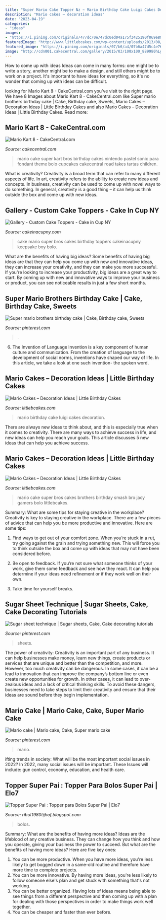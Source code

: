 ```yaml
---
title: "Super Mario Cake Topper Nz ~ Mario Birthday Cake Luigi Cakes Decoration"
description: "Mario cakes – decoration ideas"
date: "2023-04-19"
categories:
- "ideas"
images:
- "https://i.pinimg.com/originals/47/dc/0e/47dc0ed04a175f3425190f069e890eb7.jpg"
featuredImage: "http://www.littlebcakes.com/wp-content/uploads/2013/08/Super-Mario-Cake.jpg"
featured_image: "https://i.pinimg.com/originals/07/b6/a4/07b6a47d5c4e76a953150ecd9414eea4.jpg"
image: "http://cdn001.cakecentral.com/gallery/2015/03/100x100_889980hLgt_mario-kart-8.jpg"
---
```



How to come up with ideas
Ideas can come in many forms: one might be to write a story, another might be to make a design, and still others might be to work on a project. It's important to have ideas for everything, so it's no wonder that coming up with ideas can be difficult.

	

		
looking for Mario Kart 8 - CakeCentral.com you've visit to the right page. We have 8 Images about Mario Kart 8 - CakeCentral.com like Super mario brothers birthday cake | Cake, Birthday cake, Sweets, Mario Cakes – Decoration Ideas | Little Birthday Cakes and also Mario Cakes – Decoration Ideas | Little Birthday Cakes. Read more:
		
    
## Mario Kart 8 - CakeCentral.com

<img loading=lazy src="http://cdn001.cakecentral.com/gallery/2015/03/100x100_889980hLgt_mario-kart-8.jpg" onerror="this.onerror=null;this.src='https://tse2.mm.bing.net/th?id=OIP.OJ-ZRpTIwaFCf5LzpmsU0gHaJ4&amp;pid=15.1';" alt="Mario Kart 8 - CakeCentral.com">

_Source: cakecentral.com_

>mario cake super kart bros birthday cakes nintendo pastel sonic para fondant theme bolo cupcakes cakecentral road takes tartas children. 

	

What is creativity?
Creativity is a broad term that can refer to many different aspects of life. In art, creativity refers to the ability to create new ideas and concepts. In business, creativity can be used to come up with novel ways to do something. In general, creativity is a good thing – it can help us think outside the box and come up with new ideas.

    
## Gallery - Custom Cake Toppers - Cake In Cup NY

<img loading=lazy src="http://cakeinacupny.com/wp-content/uploads/2016/02/DSC00265-640x857.jpg" onerror="this.onerror=null;this.src='https://tse4.mm.bing.net/th?id=OIP.wWylXSi2muhgYVkwcLqyGgHaJ6&amp;pid=15.1';" alt="Gallery - Custom Cake Toppers - Cake in Cup NY">

_Source: cakeinacupny.com_

>cake mario super bros cakes birthday toppers cakeinacupny keepsake boy bolo. 

	

What are the benefits of having big ideas?
Some benefits of having big ideas are that they can help you come up with new and innovative ideas, they can increase your creativity, and they can make you more successful. If you're looking to increase your productivity, big ideas are a great way to start. By coming up with new and innovative ways to improve your business or product, you can see noticeable results in just a few short months.

    
## Super Mario Brothers Birthday Cake | Cake, Birthday Cake, Sweets

<img loading=lazy src="https://i.pinimg.com/originals/47/dc/0e/47dc0ed04a175f3425190f069e890eb7.jpg" onerror="this.onerror=null;this.src='https://tse1.mm.bing.net/th?id=OIP.dHK3G8wwCfwowk-13Q56egHaJ4&amp;pid=15.1';" alt="Super mario brothers birthday cake | Cake, Birthday cake, Sweets">

_Source: pinterest.com_

>. 

	

6. The Invention of Language
Invention is a key component of human culture and communication. From the creation of language to the development of social norms, inventions have shaped our way of life. In this article, we take a look at one such invention- the spoken word.

    
## Mario Cakes – Decoration Ideas | Little Birthday Cakes

<img loading=lazy src="http://www.littlebcakes.com/wp-content/uploads/2013/08/Mario-and-Luigi-Birthday-Cake.jpg" onerror="this.onerror=null;this.src='https://tse2.mm.bing.net/th?id=OIP.utPWXjqBWJ-JvvWsMXV3PgHaFj&amp;pid=15.1';" alt="Mario Cakes – Decoration Ideas | Little Birthday Cakes">

_Source: littlebcakes.com_

>mario birthday cake luigi cakes decoration. 

	

There are always new ideas to think about, and this is especially true when it comes to creativity. There are many ways to achieve success in life, and new ideas can help you reach your goals. This article discusses 5 new ideas that can help you achieve success.

    
## Mario Cakes – Decoration Ideas | Little Birthday Cakes

<img loading=lazy src="http://www.littlebcakes.com/wp-content/uploads/2013/08/Super-Mario-Cake.jpg" onerror="this.onerror=null;this.src='https://tse1.mm.bing.net/th?id=OIP.5Fmw-gBzeKUIsossXR3LXQHaGF&amp;pid=15.1';" alt="Mario Cakes – Decoration Ideas | Little Birthday Cakes">

_Source: littlebcakes.com_

>mario cake super bros cakes brothers birthday smash bro jacy gamers bolo littlebcakes. 

	

Summary: What are some tips for staying creative in the workplace?
Creativity is key to staying creative in the workplace. There are a few pieces of advice that can help you be more productive and innovative. Here are some tips:
1. Find ways to get out of your comfort zone. When you’re stuck in a rut, try going against the grain and trying something new. This will force you to think outside the box and come up with ideas that may not have been considered before.

2. Be open to feedback. If you’re not sure what someone thinks of your work, give them some feedback and see how they react. It can help you determine if your ideas need refinement or if they work well on their own.

3. Take time for yourself breaks.

    
## Sugar Sheet Technique | Sugar Sheets, Cake, Cake Decorating Tutorials

<img loading=lazy src="https://i.pinimg.com/736x/d9/7c/af/d97caf9af872923b11ea9515ef6380af.jpg" onerror="this.onerror=null;this.src='https://tse4.mm.bing.net/th?id=OIP.YsdfrISHDKlIs_cC4QHbewHaIu&amp;pid=15.1';" alt="Sugar sheet technique | Sugar sheets, Cake, Cake decorating tutorials">

_Source: pinterest.com_

>sheets. 

	

The power of creativity:
Creativity is an important part of any business. It can help businesses make money, learn new things, create products or services that are unique and better than the competition, and more. However, too much creativity can be dangerous. In some cases, it can be a lead to innovation that can improve the company’s bottom line or even create new opportunities for growth. In other cases, it can lead to over-zealous ideas and a lack of critical thinking skills. To avoid these dangers, businesses need to take steps to limit their creativity and ensure that their ideas are sound before they begin implementation.

    
## Mario Cake | Mario Cake, Cake, Super Mario Cake

<img loading=lazy src="https://i.pinimg.com/originals/07/b6/a4/07b6a47d5c4e76a953150ecd9414eea4.jpg" onerror="this.onerror=null;this.src='https://tse1.mm.bing.net/th?id=OIP.Y9Ag2BWGlzhUpT7C9o38iQHaJJ&amp;pid=15.1';" alt="Mario cake | Mario cake, Cake, Super mario cake">

_Source: pinterest.com_

>mario. 

	

ifting trends in society: What will be the most important social issues in 2022?
In 2022, many social issues will be important. These Issues will include: gun control, economy, education, and health care.

    
## Topper Super Pai : Topper Para Bolos Super Pai | Elo7

<img loading=lazy src="https://img.elo7.com.br/product/zoom/30AF2E0/cake-topper-super-pai-bolo.jpg" onerror="this.onerror=null;this.src='https://tse1.mm.bing.net/th?id=OIP.NqtZ0R-MOSYPCS0SwCgDkQHaKb&amp;pid=15.1';" alt="Topper Super Pai : Topper para Bolos Super Pai | Elo7">

_Source: ribut1980tijhof.blogspot.com_

>bolos. 

	

Summary: What are the benefits of having more ideas?
Ideas are the lifeblood of any creative business. They can change how you think and how you operate, giving your business the power to succeed. But what are the benefits of having more ideas? Here are five key ones:
1. You can be more productive. When you have more ideas, you're less likely to get bogged down in a same-old routine and therefore have more time to complete projects.
2. You can be more innovative. By having more ideas, you're less likely to follow someone else's plan and get stuck with something that's not working.
3. You can be better organized. Having lots of ideas means being able to see things from a different perspective and then coming up with a plan for dealing with those perspectives in order to make things work well together.
4. You can be cheaper and faster than ever before.

